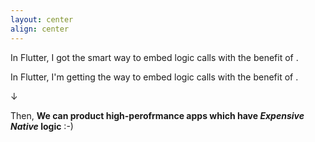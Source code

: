 ```yaml
---
layout: center
align: center
---
```


<PageTitleHeader section="Introduction" title="Summary"/>

In Flutter, I got the smart way to embed logic calls <UniqueTerm val="native C APIs"/> with the benefit of <TechnicalTerm val="dart:ffi"/>.

In Flutter, I'm getting the way to embed logic calls <UniqueTerm val="platform-specific APIs"/> with the benefit of <TechnicalTerm val="Isolate Platform Channels"/>.

↓

Then, **We can product high-perofrmance apps which have _Expensive_ _Native_ logic** :-)
